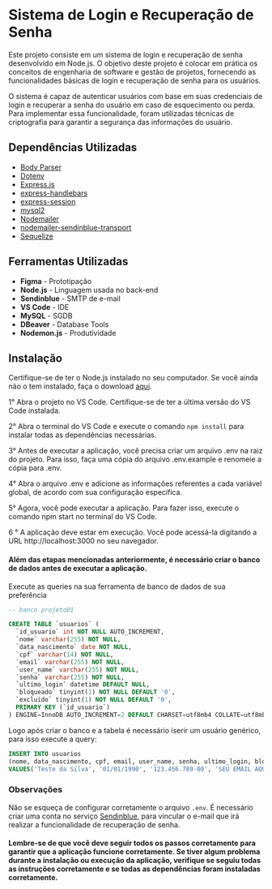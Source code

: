 # Sistema de Login e Recuperação de Senha

Este projeto consiste em um sistema de login e recuperação de senha desenvolvido em Node.js. O objetivo deste projeto é colocar em prática os conceitos de engenharia de software e gestão de projetos, fornecendo as funcionalidades básicas de login e recuperação de senha para os usuários.

O sistema é capaz de autenticar usuários com base em suas credenciais de login e recuperar a senha do usuário em caso de esquecimento ou perda. Para implementar essa funcionalidade, foram utilizadas técnicas de criptografia para garantir a segurança das informações do usuário.

## Dependências Utilizadas

- [Body Parser](https://www.npmjs.com/package/body-parser)
- [Dotenv](https://github.com/kwhat/jnativehook)
- [Express.js](https://expressjs.com/pt-br/)
- [express-handlebars](https://www.npmjs.com/package/express-handlebars)
- [express-session](https://www.npmjs.com/package/express-session)
- [mysql2](https://www.npmjs.com/package/mysql2)
- [Nodemailer](https://nodemailer.com/about/)
- [nodemailer-sendinblue-transport](https://www.npmjs.com/package/nodemailer-sendinblue-transport)
- [Sequelize](https://sequelize.org/)

## Ferramentas Utilizadas

- **Figma** - Prototipação
- **Node.js** - Linguagem usada no back-end
- **Sendinblue** - SMTP de e-mail
- **VS Code** - IDE
- **MySQL** - SGDB
- **DBeaver** - Database Tools
- **Nodemon.js** - Produtividade

## Instalação

Certifique-se de ter o Node.js instalado no seu computador. Se você ainda não o tem instalado, faça o download [aqui](https://nodejs.org/en/download/).

1° Abra o projeto no VS Code. Certifique-se de ter a última versão do VS Code instalada.

2° Abra o terminal do VS Code e execute o comando `npm install` para instalar todas as dependências necessárias.

3° Antes de executar a aplicação, você precisa criar um arquivo .env na raiz do projeto. Para isso, faça uma cópia do arquivo .env.example e renomeie a cópia para .env.

4° Abra o arquivo .env e adicione as informações referentes a cada variável global, de acordo com sua configuração específica.

5° Agora, você pode executar a aplicação. Para fazer isso, execute o comando npm start no terminal do VS Code.

6 ° A aplicação deve estar em execução. Você pode acessá-la digitando a URL http://localhost:3000 no seu navegador.

#### Além das etapas mencionadas anteriormente, é necessário criar o banco de dados antes de executar a aplicação.

Execute as queries na sua ferramenta de banco de dados de sua preferência

```sql
-- banco projeto01

CREATE TABLE `usuarios` (
  `id_usuario` int NOT NULL AUTO_INCREMENT,
  `nome` varchar(255) NOT NULL,
  `data_nascimento` date NOT NULL,
  `cpf` varchar(14) NOT NULL,
  `email` varchar(255) NOT NULL,
  `user_name` varchar(255) NOT NULL,
  `senha` varchar(255) NOT NULL,
  `ultimo_login` datetime DEFAULT NULL,
  `bloqueado` tinyint(1) NOT NULL DEFAULT '0',
  `excluido` tinyint(1) NOT NULL DEFAULT '0',
  PRIMARY KEY (`id_usuario`)
) ENGINE=InnoDB AUTO_INCREMENT=2 DEFAULT CHARSET=utf8mb4 COLLATE=utf8mb4_0900_ai_ci;
```

Logo após criar o banco e a tabela é necessário iserir um usuário genérico, para isso execute a query:

```sql
INSERT INTO usuarios
(nome, data_nascimento, cpf, email, user_name, senha, ultimo_login, bloqueado, excluido)
VALUES('Teste da Silva', '01/01/1990', '123.456.789-00', 'SEU EMAIL AQUI', 'teste.silva', MD5('senha123'), '2023-04-05 21:43:41', 0, 0);
```

### Observações

Não se esqueça de configurar corretamente o arquivo `.env`. É necessário criar uma conta no serviço [Sendinblue](https://pt.sendinblue.com/), para vincular o e-mail que irá realizar a funcionalidade de recuperação de senha.

#### Lembre-se de que você deve seguir todos os passos corretamente para garantir que a aplicação funcione corretamente. Se tiver algum problema durante a instalação ou execução da aplicação, verifique se seguiu todas as instruções corretamente e se todas as dependências foram instaladas corretamente.
